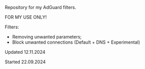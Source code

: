 Repository for my AdGuard filters.

FOR MY USE ONLY!

Filters:
- Removing unwanted parameters;
- Block unwanted connections (Default + DNS + Experimental)

Updated 12.11.2024

Started 22.09.2024
